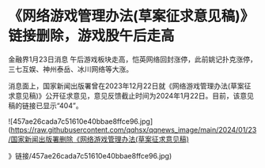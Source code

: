 # 《网络游戏管理办法(草案征求意见稿)》链接删除，游戏股午后走高

金融界1月23日消息 午后游戏板块走高，恺英网络回封涨停，此前姚记扑克涨停，三七互娱、神州泰岳、冰川网络等大涨。

消息面上，国家新闻出版署曾在2023年12月22日就《网络游戏管理办法(草案征求意见稿)》公开征求意见，意见反馈截止时间为2024年1月22日。目前，该意见稿的链接已显示“404”。

![457ae26cada7c51610e40bbae8ffce96.jpg](https://raw.githubusercontent.com/qqhsx/qqnews_image/main/2024/01/23/国家新闻出版署删除《网络游戏管理办法(草案征求意见稿)

》链接/457ae26cada7c51610e40bbae8ffce96.jpg)

